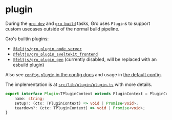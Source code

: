 # plugin

During the [`gro dev`](dev.md) and [`gro build`](build.md) tasks,
Gro uses `Plugin`s to support custom usecases outside of the normal build pipeline.

Gro's builtin plugins:

- [`@feltjs/gro_plugin_node_server`](../plugin/gro_plugin_node_server.ts)
- [`@feltjs/gro_plugin_sveltekit_frontend`](../plugin/gro_plugin_sveltekit_frontend.ts)
- [`@feltjs/gro_plugin_gen`](../plugin/gro_plugin_gen.ts)
  (currently disabled, will be replaced with an esbuild plugin)

Also see [`config.plugin` in the config docs](config.md#plugin)
and usage in [the default config](../config/gro.config.default.ts).

The implementation is at [`src/lib/plugin/plugin.ts`](../plugin/plugin.ts) with more details.

```ts
export interface Plugin<TPluginContext extends PluginContext = PluginContext> {
	name: string;
	setup?: (ctx: TPluginContext) => void | Promise<void>;
	teardown?: (ctx: TPluginContext) => void | Promise<void>;
}
```
